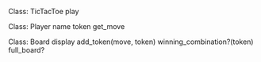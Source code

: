 Class: TicTacToe
  play

Class: Player
  name
  token
  get_move

Class: Board
  display
  add_token(move, token)
  winning_combination?(token)
  full_board?
